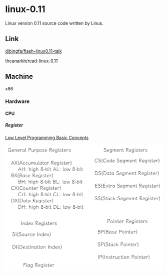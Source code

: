 # linux-0.11
Linux version 0.11 source code written by Linus.

## Link

[dibingfa/flash-linux0.11-talk](https://github.com/dibingfa/flash-linux0.11-talk)

[theanarkh/read-linux-0.11](https://github.com/theanarkh/read-linux-0.11)


## Machine

x86

### Hardware

#### CPU

##### Register

[Low Level Programming Basic Concepts](https://www.baskent.edu.tr/~tkaracay/etudio/ders/prg/pascal/PasHTM2/pas/lowlevel.html)

![Registers](./picture/registers.png)